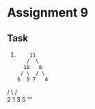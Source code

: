 # Assignment 9
## Task
1. ```
       11
      /  \
     10   8
    / \  / \
   6  9 7   4
  / \ /\
 2  1 3 5
 '''
